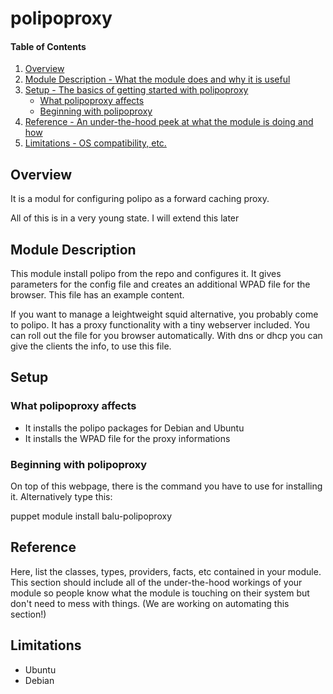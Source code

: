 # polipoproxy

#### Table of Contents

1. [Overview](#overview)
2. [Module Description - What the module does and why it is useful](#module-description)
3. [Setup - The basics of getting started with polipoproxy](#setup)
    * [What polipoproxy affects](#what-polipoproxy-affects)
    * [Beginning with polipoproxy](#beginning-with-polipoproxy)
4. [Reference - An under-the-hood peek at what the module is doing and how](#reference)
5. [Limitations - OS compatibility, etc.](#limitations)

## Overview
It is a modul for configuring polipo as a forward caching proxy.

All of this is in a very young state. I will extend this later


## Module Description

This module install polipo from the repo and configures it. It gives parameters for the config file and creates an additional WPAD file for the browser. This file has an example content.

If you want to manage a leightweight squid alternative, you probably come to polipo. It has a proxy functionality with a tiny webserver included. You can roll out the file for you browser automatically. With dns or dhcp you can give the clients the info, to use this file.

## Setup

### What polipoproxy affects

* It installs the polipo packages for Debian and Ubuntu
* It installs the WPAD file for the proxy informations

### Beginning with polipoproxy

On top of this webpage, there is the command you have to use for installing it. Alternatively type this:

  puppet module install balu-polipoproxy


## Reference

Here, list the classes, types, providers, facts, etc contained in your module.
This section should include all of the under-the-hood workings of your module so
people know what the module is touching on their system but don't need to mess
with things. (We are working on automating this section!)

## Limitations

* Ubuntu
* Debian
